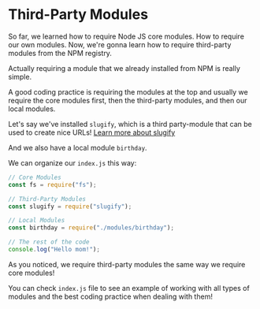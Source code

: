 # Third-Party Modules

So far, we learned how to require Node JS core modules. How to require our own modules.
Now, we're gonna learn how to require third-party modules from the NPM registry.

Actually requiring a module that we already installed from NPM is really simple.

A good coding practice is requiring the modules at the top and usually we require the core modules first, then the third-party modules, and then our local modules.

Let's say we've installed `slugify`, which is a third party-module that can be used to create nice URLs! [Learn more about slugify](https://www.npmjs.com/package/slugify)

And we also have a local module `birthday`.

We can organize our `index.js` this way:

```js
// Core Modules
const fs = require("fs");

// Third-Party Modules
const slugify = require("slugify");

// Local Modules
const birthday = require("./modules/birthday");

// The rest of the code
console.log("Hello mom!");
```

As you noticed, we require third-party modules the same way we require core modules!

You can check `index.js` file to see an example of working with all types of modules and the best coding practice when dealing with them!
